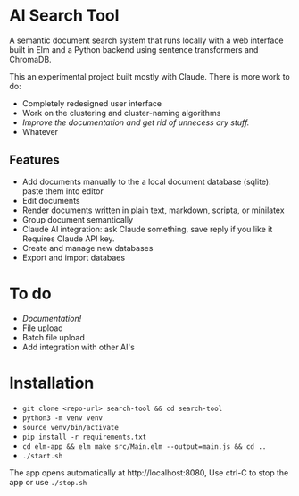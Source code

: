 # AI Search Tool

A semantic document search system that runs locally with a web interface built in Elm and a Python backend using sentence transformers and ChromaDB.

This an experimental project built mostly with Claude. There is more work to do:

- Completely redesigned user interface
- Work on the clustering and cluster-naming algorithms
- _Improve the documentation and get rid of unnecess ary stuff._
- Whatever

## Features

- Add documents manually to the a local document database (sqlite): paste them into editor
- Edit documents
- Render documents written in plain text, markdown, scripta, or minilatex
- Group document semantically
- Claude AI integration: ask Claude something, save reply if you like it  Requires Claude API key.
- Create and manage new databases
- Export and import databaes

# To do

- _Documentation!_
- File upload
- Batch file upload
- Add integration with other AI's

# Installation

- `git clone <repo-url> search-tool && cd search-tool`
- `python3 -m venv venv`
- `source venv/bin/activate`
- `pip install -r requirements.txt`
- `cd elm-app && elm make src/Main.elm --output=main.js && cd ..`
- `./start.sh`
  
The app opens automatically at http://localhost:8080, Use ctrl-C
to stop the app or use `./stop.sh`

